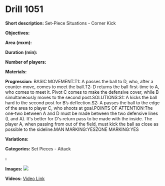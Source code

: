 # Drill 1051

**Short description:**
Set-Piece Situations - Corner Kick

**Objectives:**


**Area (mxm):**


**Duration (min):**


**Number of players:**


**Materials:**


**Progression:**
BASIC MOVEMENT:T1: A passes the ball to D, who, after a counter-move, comes to meet the ball.T2: D returns the ball first-time to A, who comes to meet it. Pivot C comes to make the defensive cover, while B simultaneously moves to the second post.SOLUTIONS:S1: A kicks the ball hard to the second post for B’s deflection.S2: A passes the ball to the edge of the area to player C, who shoots at goal.POINTS OF ATTENTION:The one-two between A and D must be made between the two defensive lines (L and A). It's better for D's return pass to be made with the inside. The player A, when passing from out of the field, must kick the ball as close as possible to the sideline.MAN MARKING:YESZONE MARKING:YES

**Variations:**


**Categories:**
Set Pieces - Attack

**:**


**Images:**
![](https://www.coachingfutsal.com/\images\1ad52354c63328749ae89b397ac24425be49a109842f7fefca17d3a096bbe6a911ad3b4059d5bee274e037d1fa821a68add09fe1cd7a6febddbba3b32038f57252398e0045ae4.jpg)

**Videos:**
[Video Link](https://www.youtube.com/embed/AGgX6CSPRCc)

